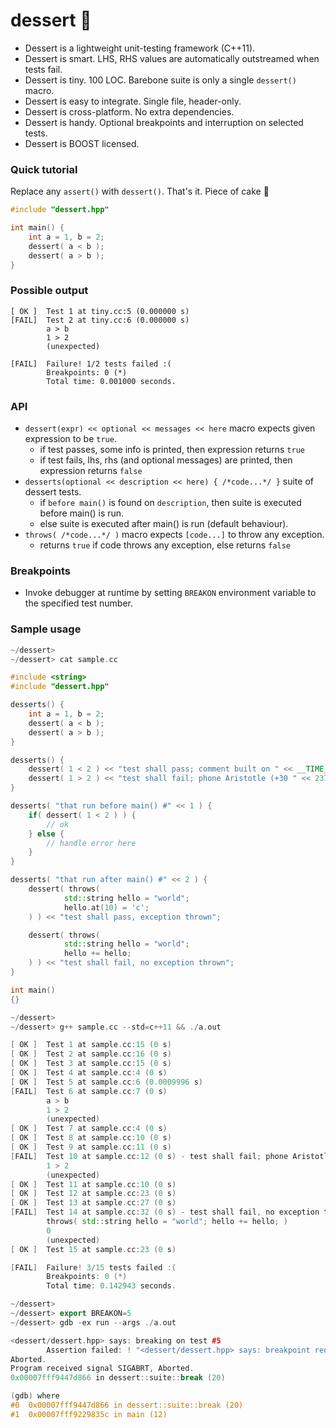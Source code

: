dessert :cake:
=======

- Dessert is a lightweight unit-testing framework (C++11).
- Dessert is smart. LHS, RHS values are automatically outstreamed when tests fail.
- Dessert is tiny. 100 LOC. Barebone suite is only a single `dessert()` macro.
- Dessert is easy to integrate. Single file, header-only.
- Dessert is cross-platform. No extra dependencies.
- Dessert is handy. Optional breakpoints and interruption on selected tests.
- Dessert is BOOST licensed.

### Quick tutorial
Replace any `assert()` with `dessert()`. That's it. Piece of cake :cake:

```c++
#include "dessert.hpp"

int main() {
    int a = 1, b = 2;
    dessert( a < b );
    dessert( a > b );
}
```

### Possible output
```
[ OK ]  Test 1 at tiny.cc:5 (0.000000 s)
[FAIL]  Test 2 at tiny.cc:6 (0.000000 s)
        a > b
        1 > 2
        (unexpected)

[FAIL]  Failure! 1/2 tests failed :(
        Breakpoints: 0 (*)
        Total time: 0.001000 seconds.
```

### API
- `dessert(expr) << optional << messages << here` macro expects given expression to be `true`.
  - if test passes, some info is printed, then expression returns `true`
  - if test fails, lhs, rhs (and optional messages) are printed, then expression returns `false`
- `desserts(optional << description << here) { /*code...*/ }` suite of dessert tests.
  - if `before main()` is found on `description`, then suite is executed before main() is run.
  - else suite is executed after main() is run (default behaviour).
- `throws( /*code...*/ )` macro expects `[code...]` to throw any exception.
  - returns `true` if code throws any exception, else returns `false`

### Breakpoints
- Invoke debugger at runtime by setting `BREAKON` environment variable to the specified test number.

### Sample usage
```c++
~/dessert>
~/dessert> cat sample.cc

#include <string>
#include "dessert.hpp"

desserts() {
    int a = 1, b = 2;
    dessert( a < b );
    dessert( a > b );
}

desserts() {
    dessert( 1 < 2 ) << "test shall pass; comment built on " << __TIME__ << " " << __DATE__;
    dessert( 1 > 2 ) << "test shall fail; phone Aristotle (+30 " << 23760 << ") if this test fails";
}

desserts( "that run before main() #" << 1 ) {
    if( dessert( 1 < 2 ) ) {
        // ok
    } else {
        // handle error here
    }
}

desserts( "that run after main() #" << 2 ) {
    dessert( throws(
            std::string hello = "world";
            hello.at(10) = 'c';
    ) ) << "test shall pass, exception thrown";

    dessert( throws(
            std::string hello = "world";
            hello += hello;
    ) ) << "test shall fail, no exception thrown";
}

int main()
{}

~/dessert>
~/dessert> g++ sample.cc --std=c++11 && ./a.out

[ OK ]  Test 1 at sample.cc:15 (0 s)
[ OK ]  Test 2 at sample.cc:16 (0 s)
[ OK ]  Test 3 at sample.cc:15 (0 s)
[ OK ]  Test 4 at sample.cc:4 (0 s)
[ OK ]  Test 5 at sample.cc:6 (0.0009996 s)
[FAIL]  Test 6 at sample.cc:7 (0 s)
        a > b
        1 > 2
        (unexpected)
[ OK ]  Test 7 at sample.cc:4 (0 s)
[ OK ]  Test 8 at sample.cc:10 (0 s)
[ OK ]  Test 9 at sample.cc:11 (0 s)
[FAIL]  Test 10 at sample.cc:12 (0 s) - test shall fail; phone Aristotle (+30 23760) if this test fails
        1 > 2
        (unexpected)
[ OK ]  Test 11 at sample.cc:10 (0 s)
[ OK ]  Test 12 at sample.cc:23 (0 s)
[ OK ]  Test 13 at sample.cc:27 (0 s)
[FAIL]  Test 14 at sample.cc:32 (0 s) - test shall fail, no exception thrown
        throws( std::string hello = "world"; hello += hello; )
        0
        (unexpected)
[ OK ]  Test 15 at sample.cc:23 (0 s)

[FAIL]  Failure! 3/15 tests failed :(
        Breakpoints: 0 (*)
        Total time: 0.142943 seconds.

~/dessert>
~/dessert> export BREAKON=5
~/dessert> gdb -ex run --args ./a.out

<dessert/dessert.hpp> says: breaking on test #5
        Assertion failed: ! "<dessert/dessert.hpp> says: breakpoint requested", file dessert.hpp, line 20
Aborted.
Program received signal SIGABRT, Aborted.
0x00007fff9447d866 in dessert::suite::break (20)

(gdb) where
#0  0x00007fff9447d866 in dessert::suite::break (20)
#1  0x00007fff9229835c in main (12)
```
